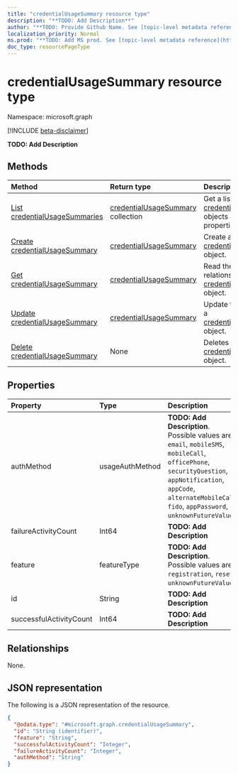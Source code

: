 ```yaml
---
title: "credentialUsageSummary resource type"
description: "**TODO: Add Description**"
author: "**TODO: Provide Github Name. See [topic-level metadata reference](https://msgo.azurewebsites.net/add/document/guidelines/metadata.html#topic-level-metadata)**"
localization_priority: Normal
ms.prod: "**TODO: Add MS prod. See [topic-level metadata reference](https://msgo.azurewebsites.net/add/document/guidelines/metadata.html#topic-level-metadata)**"
doc_type: resourcePageType
---
```


# credentialUsageSummary resource type

Namespace: microsoft.graph

[!INCLUDE [beta-disclaimer](../../includes/beta-disclaimer.md)]

**TODO: Add Description**

## Methods
|Method|Return type|Description|
|:---|:---|:---|
|[List credentialUsageSummaries](../api/credentialusagesummary-list.md)|[credentialUsageSummary](../resources/credentialusagesummary.md) collection|Get a list of the [credentialUsageSummary](../resources/credentialusagesummary.md) objects and their properties.|
|[Create credentialUsageSummary](../api/credentialusagesummary-create.md)|[credentialUsageSummary](../resources/credentialusagesummary.md)|Create a new [credentialUsageSummary](../resources/credentialusagesummary.md) object.|
|[Get credentialUsageSummary](../api/credentialusagesummary-get.md)|[credentialUsageSummary](../resources/credentialusagesummary.md)|Read the properties and relationships of a [credentialUsageSummary](../resources/credentialusagesummary.md) object.|
|[Update credentialUsageSummary](../api/credentialusagesummary-update.md)|[credentialUsageSummary](../resources/credentialusagesummary.md)|Update the properties of a [credentialUsageSummary](../resources/credentialusagesummary.md) object.|
|[Delete credentialUsageSummary](../api/credentialusagesummary-delete.md)|None|Deletes a [credentialUsageSummary](../resources/credentialusagesummary.md) object.|

## Properties
|Property|Type|Description|
|:---|:---|:---|
|authMethod|usageAuthMethod|**TODO: Add Description**. Possible values are: `email`, `mobileSMS`, `mobileCall`, `officePhone`, `securityQuestion`, `appNotification`, `appCode`, `alternateMobileCall`, `fido`, `appPassword`, `unknownFutureValue`.|
|failureActivityCount|Int64|**TODO: Add Description**|
|feature|featureType|**TODO: Add Description**. Possible values are: `registration`, `reset`, `unknownFutureValue`.|
|id|String|**TODO: Add Description**|
|successfulActivityCount|Int64|**TODO: Add Description**|

## Relationships
None.

## JSON representation
The following is a JSON representation of the resource.
<!-- {
  "blockType": "resource",
  "keyProperty": "id",
  "@odata.type": "microsoft.graph.credentialUsageSummary",
  "openType": false
}
-->
``` json
{
  "@odata.type": "#microsoft.graph.credentialUsageSummary",
  "id": "String (identifier)",
  "feature": "String",
  "successfulActivityCount": "Integer",
  "failureActivityCount": "Integer",
  "authMethod": "String"
}
```

